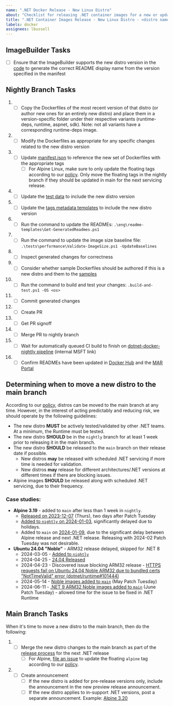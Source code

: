 ```yaml
---
name: ".NET Docker Release - New Linux Distro"
about: "Checklist for releasing .NET container images for a new or updated Linux distro"
title: ".NET Container Images Release - New Linux Distro - <distro name/version>"
labels: docker
assignees: lbussell
---
```


## ImageBuilder Tasks

- [ ] Ensure that the ImageBuilder supports the new distro version in the [code](https://github.com/dotnet/docker-tools/blob/main/src/Microsoft.DotNet.ImageBuilder/src/McrTagsMetadataGenerator.cs) to generate the correct README display name from the version specified in the manifest

## Nightly Branch Tasks

1. - [ ] Copy the Dockerfiles of the most recent version of that distro (or author new ones for an entirely new distro) and place them in a version-specific folder under their respective variants (runtime-deps, runtime, aspnet, sdk). Note: not all variants have a corresponding runtime-deps image.
1. - [ ] Modify the Dockerfiles as appropriate for any specific changes related to the new distro version
1. - [ ] Update [manifest.json](https://github.com/dotnet/dotnet-docker/blob/nightly/manifest.json) to reference the new set of Dockerfiles with the appropriate tags
      - [ ] For Alpine Linux, make sure to only update the floating tags according to our [policy](https://github.com/dotnet/dotnet-docker/blob/main/documentation/supported-tags.md). Only move the floating tags in the nightly branch if they should be updated in main for the next servicing release.
1. - [ ] Update the [test data](https://github.com/dotnet/dotnet-docker/blob/nightly/tests/Microsoft.DotNet.Docker.Tests/TestData.cs) to include the new distro version
1. - [ ] Update the [tags metadata templates](https://github.com/dotnet/dotnet-docker/tree/main/eng/mcr-tags-metadata-templates) to include the new distro version
1. - [ ] Run the command to update the READMEs: `.\eng\readme-templates\Get-GeneratedReadmes.ps1`
1. - [ ] Run the command to update the image size baseline file: `.\tests\performance\Validate-ImageSize.ps1 -UpdateBaselines`
1. - [ ] Inspect generated changes for correctness
1. - [ ] Consider whether sample Dockerfiles should be authored if this is a new distro and them to the [samples](https://github.com/dotnet/dotnet-docker/tree/main/samples)
1. - [ ] Run the command to build and test your changes: `.build-and-test.ps1 -OS <os>`
1. - [ ] Commit generated changes
1. - [ ] Create PR
1. - [ ] Get PR signoff
1. - [ ] Merge PR to nightly branch
1. - [ ] Wait for automatically queued CI build to finish on [dotnet-docker-nightly pipeline](https://dev.azure.com/dnceng/internal/_build?definitionId=359) (internal MSFT link)
1. - [ ] Confirm READMEs have been updated in [Docker Hub](https://hub.docker.com/r/microsoft/dotnet) and the [MAR Portal](https://mcr.microsoft.com/en-us/catalog?search=dotnet)

## Determining when to move a new distro to the main branch

According to our [policy](https://github.com/dotnet/dotnet-docker/blob/main/documentation/supported-platforms.md#operating-systems), distros can be moved to the main branch at any time.
However, in the interest of acting predictably and reducing risk, we should operate by the following guidelines:

* The new distro **MUST** be actively tested/validated by other .NET teams. At a minimum, the Runtime must be tested.
* The new distro **SHOULD** be in the `nightly` branch for at least 1 week prior to releasing it in the main branch.
* The new distro **SHOULD** be released to the `main` branch on their release date if possible.
  * New distros **may** be released with scheduled .NET servicing if more time is needed for validation.
  * New distros **may** release for different architectures/.NET versions at different times if there are blocking issues.
* Alpine images **SHOULD** be released along with scheduled .NET servicing, due to their frequency.

### Case studies:

- **Alpine 3.19** - added to `main` after less than 1 week in `nightly`.
  - [Released on 2023-12-07](https://www.alpinelinux.org/posts/Alpine-3.19.0-released.html) (Thurs), two days after Patch Tuesday
  - [Added to `nightly` on 2024-01-03](https://github.com/dotnet/dotnet-docker/pull/5065), significantly delayed due to holidays.
  - Added to `main` on [2024-01-09](https://github.com/dotnet/dotnet-docker/discussions/5091), due to the significant delay between Alpine release and next .NET release. Releasing with 2024-02 Patch Tuesday was not desirable.
- **Ubuntu 24.04 "Noble"** - ARM32 release delayed, skipped for .NET 8
  - 2024-03-05 - [Added to `nightly`](https://github.com/dotnet/dotnet-docker/pull/5241)
  - 2024-04-25 - [24.04 Released](https://ubuntu.com/blog/canonical-releases-ubuntu-24-04-noble-numbat)
  - 2024-04-23 - Discovered issue blocking ARM32 release - [HTTPS requests fail on Ubuntu 24.04 Noble ARM32 due to bundled certs "NotTimeValid" error (dotnet/runtime#101444)](https://github.com/dotnet/runtime/issues/101444)
  - 2024-05-14 - [Noble images added to `main`](https://github.com/dotnet/dotnet-docker/discussions/5466) (May Patch Tuesday)
  - 2024-06-11 - [.NET 9 ARM32 Noble images added to `main`](https://github.com/dotnet/dotnet-docker/discussions/5557) (June Patch Tuesday) - allowed time for the issue to be fixed in .NET Runtime

## Main Branch Tasks

When it's time to move a new distro to the main branch, then do the following:

1. - [ ] Merge the new distro changes to the main branch as part of the [release process](https://github.com/dotnet/release/blob/main/.github/ISSUE_TEMPLATE/dotnet-docker-servicing-release.md) for the next .NET release
      - [ ] For Alpine, [file an issue](https://github.com/dotnet/dotnet-docker/issues/new?body=In+the+MMMM+YYYY+servicing+release%2C+%5BAlpine+3.XX+container+images+were+published%5D%28link+to+announcement%29.+In+the+MMMM+YYYY+servicing+release%2C+all+Alpine+floating+tags+were+updated+to+target+Alpine+3.XX+instead+of+Alpine+3.XX-1+according+to+our+%5Btagging+policy%5D%28https%3A%2F%2Fgithub.com%2Fdotnet%2Fdotnet-docker%2Fblob%2Fmain%2Fdocumentation%2Fsupported-tags.md%29.%0D%0A%0D%0APer+the+%5B.NET+Docker+platform+support+policy%5D%28https%3A%2F%2Fgithub.com%2Fdotnet%2Fdotnet-docker%2Fblob%2Fmain%2Fdocumentation%2Fsupported-platforms.md%23linux%29%2C+Alpine+3.XX+images+will+no+longer+be+maintained+starting+on+YYYY-MM-DD.+This+issue+tracks+removing+those+Dockerfiles.%0D%0A%0D%0ARelated%3A+link+to+PR+adding+Alpine+3.XX&title=Remove+Alpine+3.XX+Dockerfiles) to update the floating `alpine` tag according to our [policy](https://github.com/dotnet/dotnet-docker/blob/main/documentation/supported-tags.md).
1. - [ ] Create announcement
      - [ ] If the new distro is added for pre-release versions only, include the announcement in the new preview release announcement.
      - [ ] If the new distro applies to in-support .NET versions, post a separate announcement. Example: [Alpine 3.20](https://github.com/dotnet/dotnet-docker/discussions/5556)

